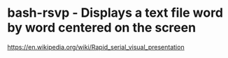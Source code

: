 # bash-rsvp - Displays a text file word by word centered on the screen

https://en.wikipedia.org/wiki/Rapid_serial_visual_presentation
